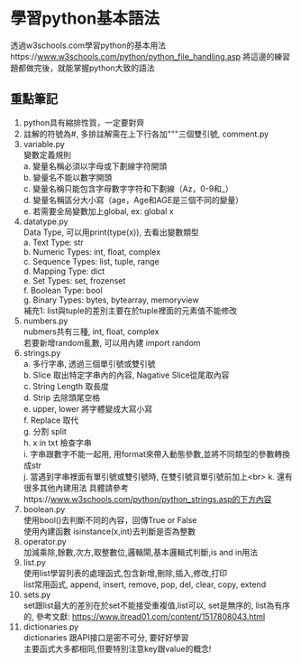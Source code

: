# 學習python基本語法
透過w3schools.com學習python的基本用法https://www.w3schools.com/python/python_file_handling.asp
將這邊的練習題都做完後，就能掌握python大致的語法

## 重點筆記
1. python具有縮排性質，一定要對齊<br>
2. 註解的符號為#, 多排註解需在上下行各加"""三個雙引號, comment.py<br>
3. variable.py<br>
    變數定義規則<br>
    a. 變量名稱必須以字母或下劃線字符開頭<br>
    b. 變量名不能以數字開頭<br>
    c. 變量名稱只能包含字母數字字符和下劃線（Az，0-9和_）<br>
    d. 變量名稱區分大小寫（age，Age和AGE是三個不同的變量）<br>
    e. 若需要全局變數加上global, ex: global x<br>
4. datatype.py<br>
    Data Type, 可以用print(type(x)), 去看出變數類型<br>
    a. Text Type:	str<br>
    b. Numeric Types:	int, float, complex<br>
    c. Sequence Types:	list, tuple, range<br>
    d. Mapping Type:	dict<br>
    e. Set Types:	set, frozenset<br>
    f. Boolean Type:	bool<br>
    g. Binary Types:	bytes, bytearray, memoryview<br>
    補充1: list與tuple的差別主要在於tuple裡面的元素值不能修改<br>
5. numbers.py<br>
    nubmers共有三種, int, float, complex<br>
    若要新增random亂數, 可以用內建 import random<br>
6. strings.py<br>
    a. 多行字串, 透過三個單引號或雙引號<br>
    b. Slice 取出特定字串內的內容, Nagative Slice從尾取內容<br>
    c. String Length 取長度<br>
    d. Strip 去除頭尾空格<br>
    e. upper, lower 將字體變成大寫小寫<br>
    f. Replace 取代<br>
    g. 分割 split<br>
    h. x in txt 檢查字串<br>
    i. 字串跟數字不能一起用, 用format來帶入動態參數,並將不同類型的參數轉換成str<br>
    j. 當遇到字串裡面有單引號或雙引號時, 在雙引號貨單引號前加上\<br>
    k. 還有很多其他內建用法 具體請參考https://www.w3schools.com/python/python_strings.asp的下方內容
7. boolean.py<br>
    使用bool()去判斷不同的內容，回傳True or False<br>
    使用內建函數 isinstance(x,int)去判斷是否為整數<br>
8. operator.py<br>
    加減乘除,餘數,次方,取整數位,邏輯閘,基本邏輯式判斷,is and in用法<br>
9. list.py<br>
    使用list學習列表的處理函式,包含新增,刪除,插入,修改,打印<br>
    list常用函式, append, insert, remove, pop, del, clear, copy, extend<br>
10. sets.py<br>
    set跟list最大的差別在於set不能接受重複值,list可以, set是無序的, list為有序的, 參考文獻: https://www.itread01.com/content/1517808043.html<br>
11. dictionaries.py<br>
    dictionaries 跟API接口是密不可分, 要好好學習<br>
    主要函式大多都相同,但要特別注意key跟value的概念!<br>